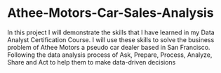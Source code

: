 # Athee-Motors-Car-Sales-Analysis
In this project I will demonstrate the skills that I have learned in my Data Analyst Certification Course. I will use these skills to solve the business problem of Athee Motors a pseudo car dealer based in San Francisco. Following the data analysis process of Ask, Prepare, Process, Analyze, Share and Act to help them to make data-driven decisions
